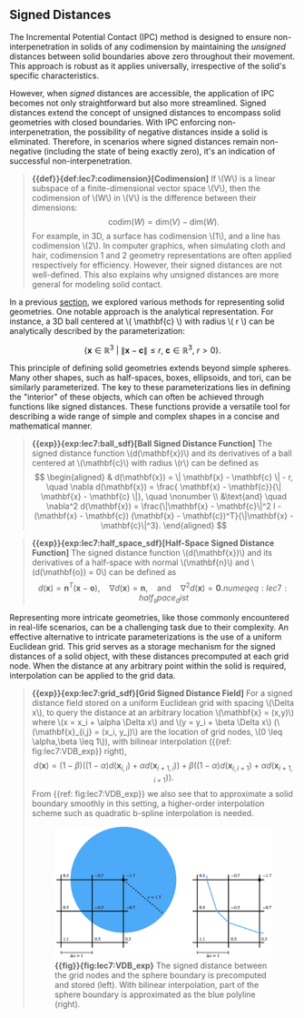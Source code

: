 ## Signed Distances

The Incremental Potential Contact (IPC) method is designed to ensure non-interpenetration in solids of any codimension by maintaining the *unsigned* distances between solid boundaries above zero throughout their movement. This approach is robust as it applies universally, irrespective of the solid's specific characteristics.

However, when *signed* distances are accessible, the application of IPC becomes not only straightforward but also more streamlined. Signed distances extend the concept of unsigned distances to encompass solid geometries with closed boundaries. With IPC enforcing non-interpenetration, the possibility of negative distances inside a solid is eliminated. Therefore, in scenarios where signed distances remain non-negative (including the state of being exactly zero), it's an indication of successful non-interpenetration.

> **{{def}}{def:lec7:codimension}[Codimension]**
> If \\(W\\) is a linear subspace of a finite-dimensional vector space \\(V\\), then the codimension of \\(W\\) in \\(V\\) is the difference between their dimensions:
$$
    \text{codim}(W) = \text{dim}(V) - \text{dim}(W).
$$
> For example, in 3D, a surface has codimension \\(1\\), and a line has codimension \\(2\\).
> In computer graphics, when simulating cloth and hair, codimension 1 and 2 geometry representations are often applied respectively for efficiency. However, their signed distances are not well-defined. This also explains why unsigned distances are more general for modeling solid contact.

In a previous [section](lec1.1-solid_rep.md), we explored various methods for representing solid geometries. One notable approach is the analytical representation. For instance, a 3D ball centered at \\( \mathbf{c} \\) with radius \\( r \\) can be analytically described by the parameterization:

$$
\{ \mathbf{x} \in \mathbb{R}^{3} \ | \ \|\mathbf{x} - \mathbf{c}\| \le r, \ \mathbf{c} \in \mathbb{R}^{3}, \ r > 0 \}.
$$

This principle of defining solid geometries extends beyond simple spheres. Many other shapes, such as half-spaces, boxes, ellipsoids, and tori, can be similarly parameterized. The key to these parameterizations lies in defining the "interior" of these objects, which can often be achieved through functions like signed distances. These functions provide a versatile tool for describing a wide range of simple and complex shapes in a concise and mathematical manner.

> **{{exp}}{exp:lec7:ball_sdf}[Ball Signed Distance Function]**
> The signed distance function \\(d(\mathbf{x})\\) and its derivatives of a ball centered at \\(\mathbf{c}\\) with radius \\(r\\) can be defined as
$$
\begin{aligned}
  &  d(\mathbf{x}) = \| \mathbf{x} - \mathbf{c} \| - r, \quad \nabla d(\mathbf{x}) = \frac{ \mathbf{x} - \mathbf{c}}{\| \mathbf{x} - \mathbf{c} \|}, \quad  \nonumber \\ 
    &\text{and} \quad \nabla^2 d(\mathbf{x}) = \frac{\|\mathbf{x} - \mathbf{c}\|^2 I - (\mathbf{x} - \mathbf{c}) (\mathbf{x} - \mathbf{c})^T}{\|\mathbf{x} - \mathbf{c}\|^3}.
\end{aligned}
$$

> **{{exp}}{exp:lec7:half_space_sdf}[Half-Space Signed Distance Function]**
> The signed distance function \\(d(\mathbf{x})\\) and its derivatives of a half-space with normal \\(\mathbf{n}\\) and \\(d(\mathbf{o}) = 0\\) can be defined as
$$
    d(\mathbf{x}) = \mathbf{n}^T (\mathbf{x} - \mathbf{o}), \quad
    \nabla d(\mathbf{x}) = \mathbf{n}, \quad \text{and} \quad 
    \nabla^2 d(\mathbf{x}) = \mathbf{0}.
    {{numeq}}{eq:lec7:half_space_dist}
$$

Representing more intricate geometries, like those commonly encountered in real-life scenarios, can be a challenging task due to their complexity. An effective alternative to intricate parameterizations is the use of a uniform Euclidean grid. This grid serves as a storage mechanism for the signed distances of a solid object, with these distances precomputed at each grid node. When the distance at any arbitrary point within the solid is required, interpolation can be applied to the grid data.

> **{{exp}}{exp:lec7:grid_sdf}[Grid Signed Distance Field]**
> For a signed distance field stored on a uniform Euclidean grid with spacing \\(\Delta x\\), to query the distance at an arbitrary location \\(\mathbf{x} = (x,y)\\) where \\(x = x_i + \alpha \Delta x\\) and \\(y = y_i + \beta \Delta x\\) (\\(\mathbf{x}_{i,j} = (x_i, y_j)\\) are the location of grid nodes, \\(0 \leq \alpha,\beta \leq 1\\)), with bilinear interpolation ({{ref: fig:lec7:VDB_exp}} right), 
$$
    d(\mathbf{x}) = (1-\beta)((1-\alpha)d(\mathbf{x}_{i,i}) + \alpha d(\mathbf{x}_{i+1,i})) + \beta((1-\alpha)d(\mathbf{x}_{i,i+1}) + \alpha d(\mathbf{x}_{i+1,i+1})).
$$
> From {{ref: fig:lec7:VDB_exp}} we also see that to approximate a solid boundary smoothly in this setting, a higher-order interpolation scheme such as quadratic b-spline interpolation is needed. <figure>
    <center>
    <img src="img/lec7/VDB.jpg" width="550">
    </center>
    <figcaption><b>{{fig}}{fig:lec7:VDB_exp}</b> The signed distance between the grid nodes and the sphere boundary is precomputed and stored (left). With bilinear interpolation, part of the sphere boundary is approximated as the blue polyline (right). </figcaption>
</figure>